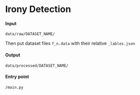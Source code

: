 # Irony Detection

#### Input
```
data/raw/DATASET_NAME/
```
Then put dataset files `f_n.data` with their relative `_lables.json`

#### Output
```
data/processed/DATASET_NAME/
```

#### Entry point 
```
/main.py 
```
